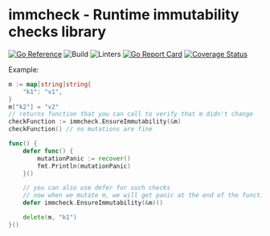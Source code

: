 # immcheck - Runtime immutability checks library 
[![Go Reference](https://pkg.go.dev/badge/github.com/goodbadreviewer/immcheck.svg)](https://pkg.go.dev/github.com/goodbadreviewer/immcheck) ![Build](https://github.com/goodbadreviewer/immcheck/actions/workflows/build.yml/badge.svg) ![Linters](https://github.com/goodbadreviewer/immcheck/actions/workflows/golangci-lint.yml/badge.svg) [![Go Report Card](https://goreportcard.com/badge/github.com/goodbadreviewer/immcheck)](https://goreportcard.com/report/github.com/goodbadreviewer/immcheck) [![Coverage Status](https://coveralls.io/repos/github/goodbadreviewer/immcheck/badge.svg)](https://coveralls.io/github/goodbadreviewer/immcheck) 

Example: 

```go
m := map[string]string{
    "k1": "v1",
}
m["k2"] = "v2"
// returns function that you can call to verify that m didn't change
checkFunction := immcheck.EnsureImmutability(&m)
checkFunction() // no mutations are fine

func() {
    defer func() {
        mutationPanic := recover()
        fmt.Println(mutationPanic)
    }()

    // you can also use defer for such checks
    // now when we mutate m, we will get panic at the end of the function
    defer immcheck.EnsureImmutability(&m)()

    delete(m, "k1")
}()
```

